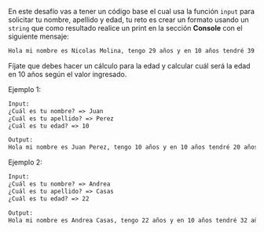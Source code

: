 En este desafío vas a tener un código base el cual usa la función `input` para solicitar tu nombre, apellido y edad, tu reto es crear un formato usando un `string` que como resultado realice un print en la sección **Console** con el siguiente mensaje:

```txt
Hola mi nombre es Nicolas Molina, tengo 29 años y en 10 años tendré 39 años
```

Fíjate que debes hacer un cálculo para la edad y calcular cuál será la edad en 10 años según el valor ingresado.

Ejemplo 1:

```txt
Input:
¿Cuál es tu nombre? => Juan
¿Cuál es tu apellido? => Perez
¿Cuál es tu edad? => 10

Output:
Hola mi nombre es Juan Perez, tengo 10 años y en 10 años tendré 20 años
```

Ejemplo 2:

```txt
Input:
¿Cuál es tu nombre? => Andrea
¿Cuál es tu apellido? => Casas
¿Cuál es tu edad? => 22

Output:
Hola mi nombre es Andrea Casas, tengo 22 años y en 10 años tendré 32 años
```